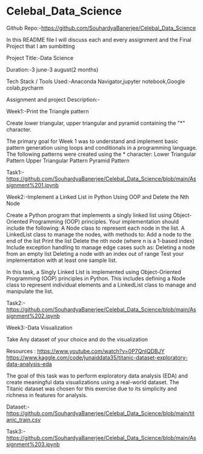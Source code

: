 # Celebal_Data_Science

Github Repo:-https://github.com/SouhardyaBanerjee/Celebal_Data_Science

In this README file I will discuss each and every assignment and the Final Project that I am sumbitting

Project Title:-Data Science

Duration:-3 june-3 august(2 months) 

Tech Stack / Tools Used:-Anaconda Navigator,jupyter notebook,Google colab,pycharm

Assignment and project Description:-

Week1:-Print the Triangle pattern

Create lower triangular, upper triangular and pyramid containing the "*" character.

The primary goal for Week 1 was to understand and implement basic pattern generation using loops and conditionals in a programming language. The following patterns were created using the * character:
Lower Triangular Pattern
Upper Triangular Pattern
Pyramid Pattern

Task1:-https://github.com/SouhardyaBanerjee/Celebal_Data_Science/blob/main/Assignment%201.ipynb 

Week2:-Implement a Linked List in Python Using OOP and Delete the Nth Node

Create a Python program that implements a singly linked list using Object-Oriented Programming (OOP) principles. Your implementation should include the following: A Node class to represent each node in the list. A LinkedList class to manage the nodes, with methods to: Add a node to the end of the list Print the list Delete the nth node (where n is a 1-based index) Include exception handling to manage edge cases such as: Deleting a node from an empty list Deleting a node with an index out of range Test your implementation with at least one sample list.

In this task, a Singly Linked List is implemented using Object-Oriented Programming (OOP) principles in Python. This includes defining a Node class to represent individual elements and a LinkedList class to manage and manipulate the list.

Task2:-https://github.com/SouhardyaBanerjee/Celebal_Data_Science/blob/main/Assignment%202.ipynb 

Week3:-Data Visualization

Take Any dataset of your choice and do the visualization

Resources :
https://www.youtube.com/watch?v=0P7QnIQDBJY
https://www.kaggle.com/code/junaiddata35/titanic-dataset-exploratory-data-analysis-eda

The goal of this task was to perform exploratory data analysis (EDA) and create meaningful data visualizations using a real-world dataset. The Titanic dataset was chosen for this exercise due to its simplicity and richness in features for analysis.

Dataset:-https://github.com/SouhardyaBanerjee/Celebal_Data_Science/blob/main/titanic_train.csv

Task3:-https://github.com/SouhardyaBanerjee/Celebal_Data_Science/blob/main/Assignment%203.ipynb








